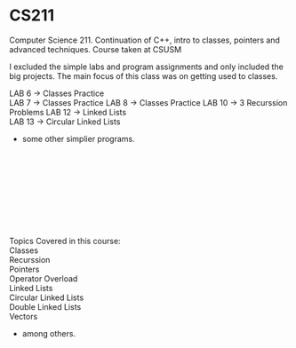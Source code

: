 # CS211
Computer Science 211. Continuation of C++, intro to classes, pointers and advanced techniques. Course taken at CSUSM


I excluded the simple labs and program assignments and only included the big projects. The main focus of this class was on getting used to classes.

LAB 6   -> Classes Practice  
LAB 7   -> Classes Practice
LAB 8   -> Classes Practice
LAB 10  -> 3 Recurssion Problems
LAB 12  -> Linked Lists   
LAB 13  -> Circular Linked Lists  

+ some other simplier programs.  

</br></br></br></br></br></br></br></br></br>
Topics Covered in this course:  
Classes  
Recurssion  
Pointers  
Operator Overload  
Linked Lists  
Circular Linked Lists  
Double Linked Lists  
Vectors
+ among others.



